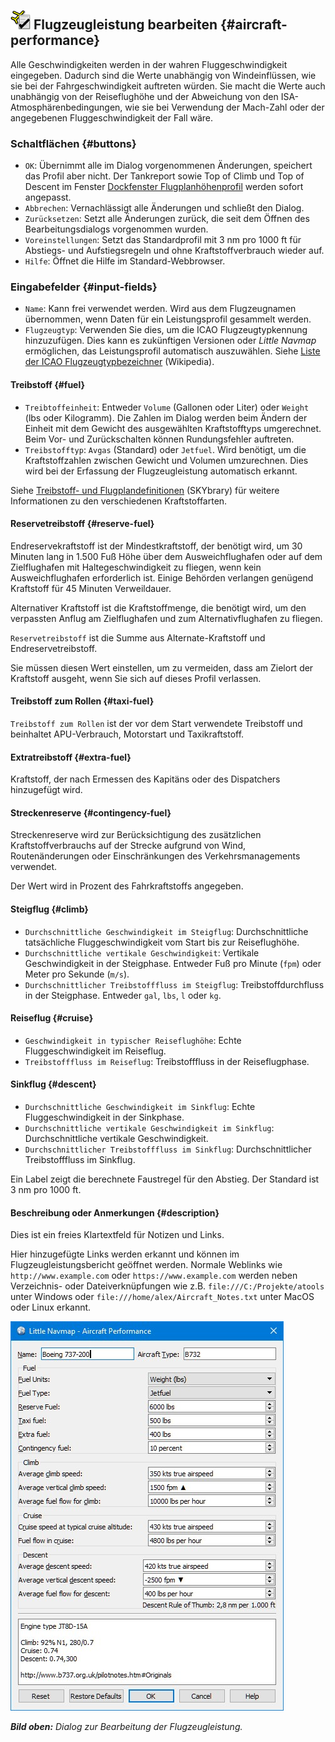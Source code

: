 ## ![Edit Aircraft Performance](../images/icons/aircraftperfedit.png "Aircraft Performance") Flugzeugleistung bearbeiten {#aircraft-performance}

Alle Geschwindigkeiten werden in der wahren Fluggeschwindigkeit eingegeben. Dadurch sind die Werte unabhängig von Windeinflüssen, wie sie bei der Fahrgeschwindigkeit auftreten würden. Sie macht die Werte auch unabhängig von der Reiseflughöhe und der Abweichung von den ISA-Atmosphärenbedingungen, wie sie bei Verwendung der Mach-Zahl oder der angegebenen Fluggeschwindigkeit der Fall wäre.

### Schaltflächen {#buttons}

* `OK`: Übernimmt alle im Dialog vorgenommenen Änderungen, speichert das Profil aber nicht. Der Tankreport sowie Top of Climb und Top of Descent im Fenster [Dockfenster Flugplanhöhenprofil](PROFILE.md) werden sofort angepasst.
* `Abbrechen`: Vernachlässigt alle Änderungen und schließt den Dialog.
* `Zurücksetzen`: Setzt alle Änderungen zurück, die seit dem Öffnen des Bearbeitungsdialogs vorgenommen wurden.
* `Voreinstellungen`: Setzt das Standardprofil mit 3 nm pro 1000 ft für Abstiegs- und Aufstiegsregeln und ohne Kraftstoffverbrauch wieder auf.
* `Hilfe`: Öffnet die Hilfe im Standard-Webbrowser.

### Eingabefelder {#input-fields}

* `Name`: Kann frei verwendet werden. Wird aus dem Flugzeugnamen übernommen, wenn Daten für ein Leistungsprofil gesammelt werden.
* `Flugzeugtyp`: Verwenden Sie dies, um die ICAO Flugzeugtypkennung hinzuzufügen. Dies kann es zukünftigen Versionen oder _Little Navmap_  ermöglichen, das Leistungsprofil automatisch auszuwählen. Siehe [Liste der ICAO Flugzeugtypbezeichner](https://en.wikipedia.org/wiki/List_of_ICAO_aircraft_type_designators) \(Wikipedia\).

#### Treibstoff {#fuel}

* `Treibtoffeinheit`: Entweder `Volume` \(Gallonen oder Liter\) oder `Weight` \(lbs oder Kilogramm\). Die Zahlen im Dialog werden beim Ändern der Einheit mit dem Gewicht des ausgewählten Kraftstofftyps umgerechnet. Beim Vor- und Zurückschalten können Rundungsfehler auftreten.
* `Treibstofftyp`: `Avgas` \(Standard\) oder `Jetfuel`. Wird benötigt, um die Kraftstoffzahlen zwischen Gewicht und Volumen umzurechnen. Dies wird bei der Erfassung der Flugzeugleistung automatisch erkannt.

Siehe [Treibstoff- und Flugplandefinitionen](https://www.skybrary.aero/index.php/Fuel_-_Flight_Planning_Definitions) \(SKYbrary\) für weitere Informationen zu den verschiedenen Kraftstoffarten.

#### Reservetreibstoff {#reserve-fuel}

Endreservekraftstoff ist der Mindestkraftstoff, der benötigt wird, um 30 Minuten lang in 1.500 Fuß Höhe über dem Ausweichflughafen oder auf dem Zielflughafen mit Haltegeschwindigkeit zu fliegen, wenn kein Ausweichflughafen erforderlich ist. Einige Behörden verlangen genügend Kraftstoff für 45 Minuten Verweildauer. 

Alternativer Kraftstoff ist die Kraftstoffmenge, die benötigt wird, um den verpassten Anflug am Zielflughafen und zum Alternativflughafen zu fliegen.

`Reservetreibstoff` ist die Summe aus Alternate-Kraftstoff und Endreservetreibstoff. 

Sie müssen diesen Wert einstellen, um zu vermeiden, dass am Zielort der Kraftstoff ausgeht, wenn Sie sich auf dieses Profil verlassen.

#### Treibstoff zum Rollen {#taxi-fuel}

`Treibstoff zum Rollen` ist der vor dem Start verwendete Treibstoff und beinhaltet APU-Verbrauch, Motorstart und Taxikraftstoff.

#### Extratreibstoff {#extra-fuel}

Kraftstoff, der nach Ermessen des Kapitäns oder des Dispatchers hinzugefügt wird.

#### Streckenreserve {#contingency-fuel}

Streckenreserve wird zur Berücksichtigung des zusätzlichen Kraftstoffverbrauchs auf der Strecke aufgrund von Wind, Routenänderungen oder Einschränkungen des Verkehrsmanagements verwendet.

Der Wert wird in Prozent des Fahrkraftstoffs angegeben.


#### Steigflug {#climb}

* `Durchschnittliche Geschwindigkeit im Steigflug`: Durchschnittliche tatsächliche Fluggeschwindigkeit vom Start bis zur Reiseflughöhe.
* `Durchschnittliche vertikale Geschwindigkeit`: Vertikale Geschwindigkeit in der Steigphase. Entweder Fuß pro Minute \(`fpm`\) oder Meter pro Sekunde \(`m/s`\).
* `Durchschnittlicher Treibstofffluss im Steigflug`: Treibstoffdurchfluss in der Steigphase. Entweder `gal`, `lbs`, `l` oder `kg`. 


#### Reiseflug {#cruise}

* `Geschwindigkeit in typischer Reiseflughöhe`: Echte Fluggeschwindigkeit im Reiseflug.
* `Treibstofffluss im Reiseflug`: Treibstofffluss in der Reiseflugphase.

#### Sinkflug {#descent}

* `Durchschnittliche Geschwindigkeit im Sinkflug`: Echte Fluggeschwindigkeit in der Sinkphase.
* `Durchschnittliche vertikale Geschwindigkeit im Sinkflug`: Durchschnittliche vertikale Geschwindigkeit.
* `Durchschnittlicher Treibstofffluss im Sinkflug`: Durchschnittlicher Treibstofffluss im Sinkflug.

Ein Label zeigt die berechnete Faustregel für den Abstieg. Der Standard ist 3 nm pro 1000 ft. 

#### Beschreibung oder Anmerkungen {#description}

Dies ist ein freies Klartextfeld für Notizen und Links.

Hier hinzugefügte Links werden erkannt und können im Flugzeugleistungsbericht geöffnet werden.
Normale Weblinks wie `http://www.example.com` oder `https://www.example.com` werden neben Verzeichnis- oder Dateiverknüpfungen wie z.B. `file:///C:/Projekte/atools` unter Windows oder `file:///home/alex/Aircraft_Notes.txt` unter MacOS oder Linux erkannt.


![Aircraft Performance Edit](../images/perf_edit.jpg "Aircraft Performance Edit")

_**Bild oben:** Dialog zur Bearbeitung der Flugzeugleistung._

